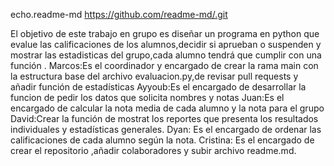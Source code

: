 echo.readme-md
https://github.com/readme-md/.git


El objetivo de este trabajo en grupo es diseñar un programa en python que evalue las calificaciones de los alumnos,decidir si aprueban o suspenden y mostrar las estadisticas del grupo,cada alumno tendrá que cumplir con una función .
Marcos:Es el coordinador y encargado de crear la rama main con la estructura base del archivo evaluacion.py,de revisar pull requests y añadir función de estadísticas 
Ayyoub:Es el encargado de desarrollar la funcion de pedir los datos que solicita nombres y notas
Juan:Es el encargado de calcular la nota media de cada alumno y la nota para el grupo
David:Crear la función de mostrat los reportes que presenta los resultados individuales y estadísticas generales.
Dyan: Es el encargado de ordenar las calificaciones de cada alumno según la nota.
Cristina: Es el encargado de crear el repositorio ,añadir colaboradores y subir archivo readme.md.
